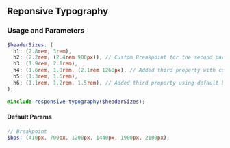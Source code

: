 ## Reponsive Typography

### Usage and Parameters
```scss
$headerSizes: (
  h1: (2.8rem, 3rem),
  h2: (2.2rem, (2.4rem 900px)), // Custom Breakpoint for the second param
  h3: (1.9rem, 2.1rem),
  h4: (1.6rem, 1.8rem, (2.1rem 1260px), // Added third property with custom breakpoint as well
  h5: (1.3rem, 1.6rem),
  h6: (1.1rem, 1.2rem, 1.5rem), // Added third property using default breakpoint param
);

@include responsive-typography($headerSizes);
```

#### Default Params
```scss
// Breakpoint
$bps: (410px, 700px, 1200px, 1440px, 1900px, 2100px);
```